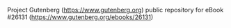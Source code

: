 Project Gutenberg (https://www.gutenberg.org) public repository for eBook #26131 (https://www.gutenberg.org/ebooks/26131)
